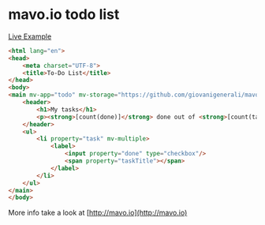 # mavo.io todo list

[Live Example](https://codepen.io/wgenial/pen/rmqRzW)

```html
<html lang="en">
<head>
	<meta charset="UTF-8">
	<title>To-Do List</title>
</head>
<body>
<main mv-app="todo" mv-storage="https://github.com/giovanigenerali/mavotodo/tasks/todo.json">
	<header>
		<h1>My tasks</h1>
		<p><strong>[count(done)]</strong> done out of <strong>[count(task)]</strong> total</p>
	</header>
	<ul>
		<li property="task" mv-multiple>
			<label>
				<input property="done" type="checkbox"/>
				<span property="taskTitle"></span>
			</label>
		</li>
	</ul>
</main>
</body>
```

More info take a look at [http://mavo.io](http://mavo.io)
